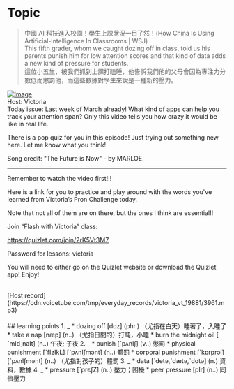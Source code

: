# Topic

> 中國 AI 科技進入校園！學生上課狀況一目了然！(How China Is Using Artificial-Intelligence In Classrooms | WSJ) <br>
> This fifth grader, whom we caught dozing off in class, told us his parents punish him for low attention scores and that kind of data adds a new kind of pressure for students. <br>
> 這位小五生，被我們抓到上課打瞌睡，他告訴我們他的父母會因為專注力分數低而懲罰他，而這些數據對學生來說是一種新的壓力。 <br>

[![Image](https://cdn.voicetube.com/assets/thumbnails/JMLsHI8aV0g.jpg)](https://www.youtube.com/embed/JMLsHI8aV0g?rel=0&showinfo=0&cc_load_policy=0&controls=1&autoplay=1&iv_load_policy=3&playsinline=1&wmode=transparent&start=272&end=284&enablejsapi=1&origin=https://tw.voicetube.com&widgetid=1)<br>
Host: Victoria 
<br>Today issue: Last week of March already! What kind of apps can help you track your attention span? Only this video tells you how crazy it would be like in real life. 
There is a pop quiz for you in this episode! Just trying out something new here. Let me know what you think!

Song credit: "The Future is Now" - by MARLOE.
-----
Remember to watch the video first!!! 

Here is a link for you to practice and play around with the words you've learned from Victoria’s Pron Challenge today. 
Note that not all of them are on there, but the ones I think are essential!!

Join “Flash with Victoria” class:
https://quizlet.com/join/2rK5Vt3M7 

Password for lessons: victoria

You will need to either go on the Quizlet website or download the Quizlet app! Enjoy!

<br>
[Host record](https://cdn.voicetube.com/tmp/everyday_records/victoria_vt_19881/3961.mp3)
<br><br>
## learning points
1. _
	* dozing off [doz] (phr.) （尤指在白天）睡著了，入睡了
	* take a nap [næp] (n..) （尤指日間的）打盹，小睡
	* burn the midnight oil [ ˋmIdˏnaIt] (n..) 午夜; 子夜
2. _
	* punish [ˋpʌnIʃ] (v..) 懲罰
	* physical punishment [ˋfIzIkL]  [ˋpʌnIʃmәnt] (n..) 體罰
	* corporal punishment [`kɒrprәl]   [ˋpʌnIʃmәnt] (n..) （尤指對孩子的）體罰
3. _
	* data [ˋdetә,ˋdætә,ˋdɑtә] (n.) 資料，數據
4. _
	* pressure [ˋprєʃZ] (n..) 壓力；困擾
	* peer pressure [pIr] (n..) 同儕壓力
